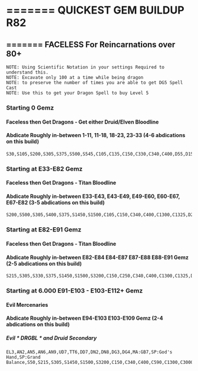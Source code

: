 # ======= QUICKEST GEM BUILDUP R82
## ======= FACELESS  For Reincarnations over 80+
    NOTE: Using Scientific Notation in your settings Required to understand this.
    NOTE: Excavate only 100 at a time while being dragon
    NOTE: to preserve the number of times you are able to get DG5 Spell Cast
    NOTE: Use this to get your Dragon Spell to buy Level 5

### Starting 0 Gemz
#### Faceless then Get Dragons - Get either Druid/Elven Bloodline
#### Abdicate Roughly in-between 1-11, 11-18, 18-23, 23-33  (4-6 abdications on this build)
    S30,S105,S200,S305,S375,S500,S545,C105,C135,C150,C330,C340,C400,D55,D150,D200,D250,D290,D320,D330,E30,E135,E145,E320,E400,E480,A120,A150,A270,A305,A400,A545,W180,W275,W290,W320,W330,W400

### Starting at E33-E82 Gemz
#### Faceless then Get Dragons - Titan Bloodline
#### Abdicate Roughly in-between E33-E43, E43-E49, E49-E60, E60-E67, E67-E82  (3-5 abdications on this build)
    S200,S500,S305,S400,S375,S1450,S1500,C105,C150,C340,C400,C1300,C1325,D260,D290,D320,D330,D1125,D150,D200,E135,E145,E320,E400,E1225,E1425,A545,A120,A150,A270,A305,A400,W180,W275,W290,W400,W1275,W1375

### Starting at E82-E91 Gemz
#### Faceless then Get Dragons - Titan Bloodline
#### Abdicate Roughly in-between E82-E84 E84-E87 E87-E88 E88-E91 Gemz (2-5 abdications on this build)
    S215,S305,S330,S375,S1450,S1500,S3200,C150,C250,C340,C400,C1300,C1325,D260,D290,D320,D330,D1125,D1275,D1375,E135,E145,E320,E400,E1225,E1425,A105,A120,A150,A270,A305,A400,W180,W275,W400,W1275,W1375,W1400

### Starting at 6.000 E91-E103 - E103-E112+ Gemz
#### Evil Mercenaries
#### Abdicate Roughly in-between E94-E103 E103-E109 Gemz (2-4 abdications on this build)
##### Evil * DRGBL * and Druid Secondary
    EL3,AN2,AN5,AN6,AN9,UD7,TT6,DD7,DN2,DN8,DG3,DG4,MA:GB7,SP:God's Hand,SP:Grand Balance,S50,S215,S305,S1450,S1500,S3200,C150,C340,C400,C590,C1300,C3000,D25,D275,D290,D1275,D1375,D2775,E10,E135,E230,E1225,E3250,E3300,A120,A150,A305,A410,A1500,A2950,W1400,W205,W400,W525,W3050,W3150
